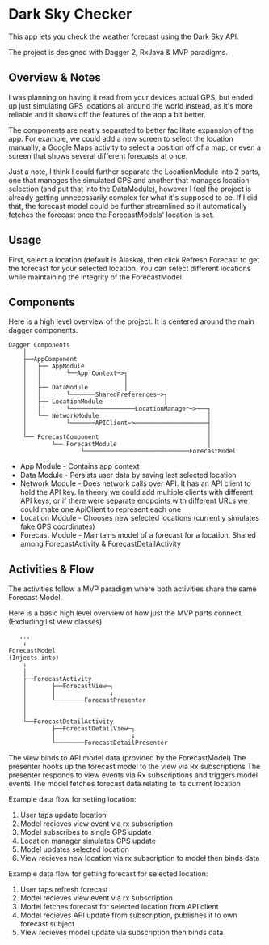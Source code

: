 # Dark Sky Checker #

This app lets you check the weather forecast using the Dark Sky API.

The project is designed with Dagger 2, RxJava & MVP paradigms. 

## Overview & Notes ##

I was planning on having it read from your devices actual GPS, but ended up just simulating GPS locations all around the world instead, as it's more reliable and it shows off the features of the app a bit better. 

The components are neatly separated to better facilitate expansion of the app. For example, we could add a new screen to select the location manually, a Google Maps activity to select a position off of a map, or even a screen that shows several different forecasts at once.

Just a note, I think I could further separate the LocationModule into 2 parts, one that manages the simulated GPS and another that manages location selection (and put that into the DataModule), however I feel the project is already getting unnecessarily complex for what it's supposed to be. If I did that, the forecast model could be further streamlined so it automatically fetches the forecast once the ForecastModels' location is set.

## Usage ##

First, select a location (default is Alaska), then click Refresh Forecast to get the forecast for your selected location. You can select different locations while maintaining the integrity of the ForecastModel.

## Components ##

Here is a high level overview of the project. It is centered around the main dagger components.

```
Dagger Components
    │
    ├──AppComponent
    │   ├── AppModule 
    │   │       └──App Context─>┐
    │   │                       │
    │   ├── DataModule          │
    │   │       └───────SharedPreferences─>┐
    │   ├── LocationModule                 │
    │   │       └──────────────────LocationManager─>───┐
    │   └── NetworkModule                              │
    │           └───────APIClient─>────────────────────┤
    │                                                  │
    └── ForecastComponent                              │
            └── ForecastModule                         │
                    └─────────────────────────────ForecastModel
```

* App Module - Contains app context
* Data Module - Persists user data by saving last selected location
* Network Module - Does network calls over API. It has an API client to hold the API key. In theory we could add multiple clients with different API keys, or if there were separate endpoints with different URLs we could make one ApiClient to represent each one
* Location Module - Chooses new selected locations (currently simulates fake GPS coordinates)
* Forecast Module - Maintains model of a forecast for a location. Shared among ForecastActivity & ForecastDetailActivity


## Activities & Flow ##

The activities follow a MVP paradigm where both activities share the same Forecast Model.

Here is a basic high level overview of how just the MVP parts connect. (Excluding list view classes)

```
   ...
    ↓
ForecastModel 
(Injects into)
    ↓
    │
    ├──ForecastActivity
    │       ├──ForecastView─┐
    │       │               ↓
    │       └────────ForecastPresenter
    │
    │
    └──ForecastDetailActivity
            ├──ForecastDetailView─┐
            │                     ↓
            └────────ForecastDetailPresenter
```

The view binds to API model data (provided by the ForecastModel)
The presenter hooks up the forecast model to the view via Rx subscriptions
The presenter responds to view events via Rx subscriptions and triggers model events
The model fetches forecast data relating to its current location

Example data flow for setting location:
1) User taps update location
2) Model recieves view event via rx subscription
3) Model subscribes to single GPS update
4) Location manager simulates GPS update
5) Model updates selected location 
6) View recieves new location via rx subscription to model then binds data


Example data flow for getting forecast for selected location:
1) User taps refresh forecast
2) Model recieves view event via rx subscription
3) Model fetches forecast for selected location from API client
4) Model recieves API update from subscription, publishes it to own forecast subject
5) View recieves model update via subscription then binds data


